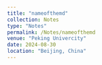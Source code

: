 ```yaml
---
title: "nameofthemd"
collection: Notes
type: "Notes"
permalink: /Notes/nameofthemd
venue: "Peking Univercity"
date: 2024-08-30
location: "Beijing, China"
---
```

<!-- 以下自由发挥: 

英美文学概况的资料以及课程攻略,包含大模型写作业,给英文原著作摘要等功能
- 状态 : 完结,闭源
- 作者 : [Jing Xu](https://iculizhi.github.io/)
- 描述 : 可以把每日任务量从4-6个小时缩短到1小时以内,且保证小测成绩.同学们依靠本项目拿到了90+.这门课不推荐大家选,但足以证明本人实力和笔记质量.
- 链接 : [不在这里](https://github.com/ICUlizhi/PKU-2024-IBAL-cracked-version) -->